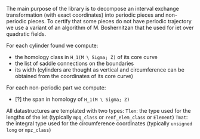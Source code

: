 The main purpose of the library is to decompose an interval exchange
transformation (with exact coordinates) into periodic pieces and non-periodic
pieces. To certify that some pieces do not have periodic trajectory we use a
variant of an algorithm of M. Boshernitzan that he used for iet over quadratic
fields.

For each cylinder found we compute:
- the homology class in `H_1(M \ Sigma; Z)` of its core curve
- the list of saddle connections on the boundaries
- its width (cylinders are thought as vertical and circumference can be
  obtained from the coordinates of its core curve)

For each non-periodic part we compute:
- [?] the span in homology of `H_1(M \ Sigma; Z)`

All datastructures are templated with two types:
`Tlen`: the type used for the lengths of the iet (typically `mpq_class` or
`renf_elem_class` or `Element`)
`Tmat`: the integral type used for the circumference coordinates (typically
`unsigned long` or `mpz_class`)
